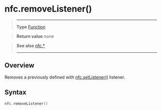 # nfc.removeListener()

> --------------------- ------------------------------------------------------------------------------------------
> __Type__              [Function](https://docs.coronalabs.com/api/type/Function.html)

> __Return value__      none

> __See also__          [nfc.*](/plugin/nfc/index.md)
> --------------------- ------------------------------------------------------------------------------------------

## Overview

Removes a previously defined with [nfc.setListener()](/plugin/nfc/setListener.md) listener.

## Syntax
```lua
nfc.removeListener()
```
